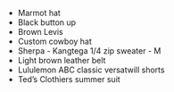 - Marmot hat
- Black button up
- Brown Levis
- Custom cowboy hat
- Sherpa - Kangtega 1/4 zip sweater - M
- Light brown leather belt
- Lululemon ABC classic versatwill shorts
- Ted’s Clothiers summer suit